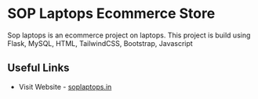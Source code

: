 
# SOP Laptops Ecommerce Store

Sop laptops is an ecommerce project on laptops. This project is build using Flask, MySQL, HTML, TailwindCSS, Bootstrap, Javascript




## Useful Links

 - Visit Website - [soplaptops.in](https://soplaptops.in)

